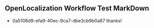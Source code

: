 ## OpenLocalization Workflow Test MarkDown
* 0a5108d9-efa9-40ec-9ca7-dbe3cb9b0a87 thanks!

<!--HONumber=Aug16_HO3-->


